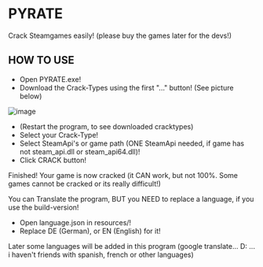 # PYRATE
Crack Steamgames easily! (please buy the games later for the devs!)

## HOW TO USE
- Open PYRATE.exe!
- Download the Crack-Types using the first "..." button! (See picture below)

![image](https://user-images.githubusercontent.com/78412852/161788182-6e1e49a9-9783-412f-8859-578ed5f583f1.png)
- (Restart the program, to see downloaded cracktypes)
- Select your Crack-Type!
- Select SteamApi's or game path (ONE SteamApi needed, if game has not steam_api.dll or steam_api64.dll)!
- Click CRACK button!

Finished! Your game is now cracked (it CAN work, but not 100%. Some games cannot be cracked or its really difficult!)

You can Translate the program, BUT you NEED to replace a language, if you use the build-version!
- Open language.json in resources/!
- Replace DE (German), or EN (English) for it!

Later some languages will be added in this program (google translate... D: ... i haven't friends with spanish, french or other languages)
